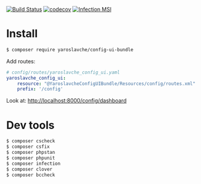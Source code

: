 [![Build Status](https://travis-ci.org/yaroslavche/SymfonyConfigUIBundle.svg?branch=master)](https://travis-ci.org/yaroslavche/SymfonyConfigUIBundle)
[![codecov](https://codecov.io/gh/yaroslavche/SymfonyConfigUIBundle/branch/master/graph/badge.svg)](https://codecov.io/gh/yaroslavche/SymfonyConfigUIBundle)
[![Infection MSI](https://badge.stryker-mutator.io/github.com/yaroslavche/SymfonyConfigUIBundle/master)](https://infection.github.io)

# Install

```bash
$ composer require yaroslavche/config-ui-bundle
```

Add routes:
```yaml
# config/routes/yaroslavche_config_ui.yaml
yaroslavche_config_ui:
    resource: "@YaroslavcheConfigUIBundle/Resources/config/routes.xml"
    prefix: '/config'
```

Look at:
[http://localhost:8000/config/dashboard](http://localhost:8000/config/dashboard)

# Dev tools
```bash
$ composer cscheck
$ composer csfix
$ composer phpstan
$ composer phpunit
$ composer infection
$ composer clover
$ composer bccheck
```
